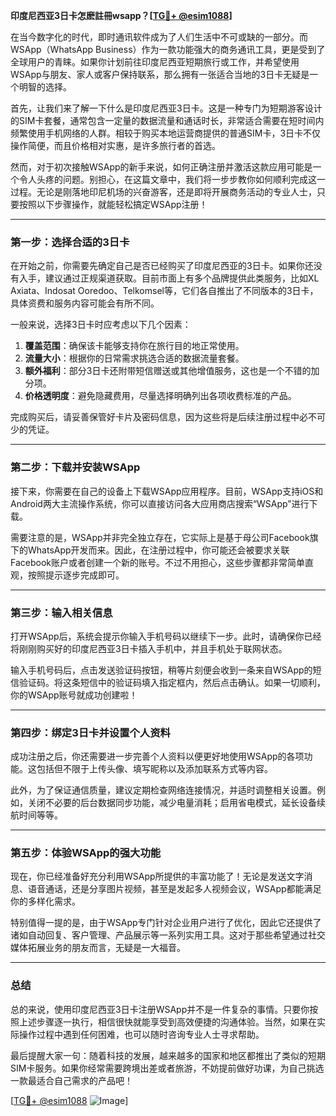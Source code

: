 **印度尼西亚3日卡怎麽註冊wsapp？[[TG💪+ @esim1088](https://t.me/s/esim1088)]**

在当今数字化的时代，即时通讯软件成为了人们生活中不可或缺的一部分。而WSApp（WhatsApp Business）作为一款功能强大的商务通讯工具，更是受到了全球用户的青睐。如果你计划前往印度尼西亚短期旅行或工作，并希望使用WSApp与朋友、家人或客户保持联系，那么拥有一张适合当地的3日卡无疑是一个明智的选择。

首先，让我们来了解一下什么是印度尼西亚3日卡。这是一种专门为短期游客设计的SIM卡套餐，通常包含一定量的数据流量和通话时长，非常适合需要在短时间内频繁使用手机网络的人群。相较于购买本地运营商提供的普通SIM卡，3日卡不仅操作简便，而且价格相对实惠，是许多旅行者的首选。

然而，对于初次接触WSApp的新手来说，如何正确注册并激活这款应用可能是一个令人头疼的问题。别担心，在这篇文章中，我们将一步步教你如何顺利完成这一过程。无论是刚落地印尼机场的兴奋游客，还是即将开展商务活动的专业人士，只要按照以下步骤操作，就能轻松搞定WSApp注册！

---

### **第一步：选择合适的3日卡**
在开始之前，你需要先确定自己是否已经购买了印度尼西亚的3日卡。如果你还没有入手，建议通过正规渠道获取。目前市面上有多个品牌提供此类服务，比如XL Axiata、Indosat Ooredoo、Telkomsel等，它们各自推出了不同版本的3日卡，具体资费和服务内容可能会有所不同。

一般来说，选择3日卡时应考虑以下几个因素：
1. **覆盖范围**：确保该卡能够支持你在旅行目的地正常使用。
2. **流量大小**：根据你的日常需求挑选合适的数据流量套餐。
3. **额外福利**：部分3日卡还附带短信赠送或其他增值服务，这也是一个不错的加分项。
4. **价格透明度**：避免隐藏费用，尽量选择明确列出各项收费标准的产品。

完成购买后，请妥善保管好卡片及密码信息，因为这些将是后续注册过程中必不可少的凭证。

---

### **第二步：下载并安装WSApp**
接下来，你需要在自己的设备上下载WSApp应用程序。目前，WSApp支持iOS和Android两大主流操作系统，你可以直接访问各大应用商店搜索“WSApp”进行下载。

需要注意的是，WSApp并非完全独立存在，它实际上是基于母公司Facebook旗下的WhatsApp开发而来。因此，在注册过程中，你可能还会被要求关联Facebook账户或者创建一个新的账号。不过不用担心，这些步骤都非常简单直观，按照提示逐步完成即可。

---

### **第三步：输入相关信息**
打开WSApp后，系统会提示你输入手机号码以继续下一步。此时，请确保你已经将刚刚购买好的印度尼西亚3日卡插入手机中，并且手机处于联网状态。

输入手机号码后，点击发送验证码按钮，稍等片刻便会收到一条来自WSApp的短信验证码。将这条短信中的验证码填入指定框内，然后点击确认。如果一切顺利，你的WSApp账号就成功创建啦！

---

### **第四步：绑定3日卡并设置个人资料**
成功注册之后，你还需要进一步完善个人资料以便更好地使用WSApp的各项功能。这包括但不限于上传头像、填写昵称以及添加联系方式等内容。

此外，为了保证通信质量，建议定期检查网络连接情况，并适时调整相关设置。例如，关闭不必要的后台数据同步功能，减少电量消耗；启用省电模式，延长设备续航时间等等。

---

### **第五步：体验WSApp的强大功能**
现在，你已经准备好充分利用WSApp所提供的丰富功能了！无论是发送文字消息、语音通话，还是分享图片视频，甚至是发起多人视频会议，WSApp都能满足你的多样化需求。

特别值得一提的是，由于WSApp专门针对企业用户进行了优化，因此它还提供了诸如自动回复、客户管理、产品展示等一系列实用工具。这对于那些希望通过社交媒体拓展业务的朋友而言，无疑是一大福音。

---

### **总结**
总的来说，使用印度尼西亚3日卡注册WSApp并不是一件复杂的事情。只要你按照上述步骤逐一执行，相信很快就能享受到高效便捷的沟通体验。当然，如果在实际操作过程中遇到任何困难，也可以随时咨询专业人士寻求帮助。

最后提醒大家一句：随着科技的发展，越来越多的国家和地区都推出了类似的短期SIM卡服务。如果你经常需要跨境出差或者旅游，不妨提前做好功课，为自己挑选一款最适合自己需求的产品吧！

[[TG💪+ @esim1088](https://t.me/s/esim1088) ![Image](https://i.postimg.cc/4NQfJmqS/Snipaste-2025-05-13-00-14-12.png)]